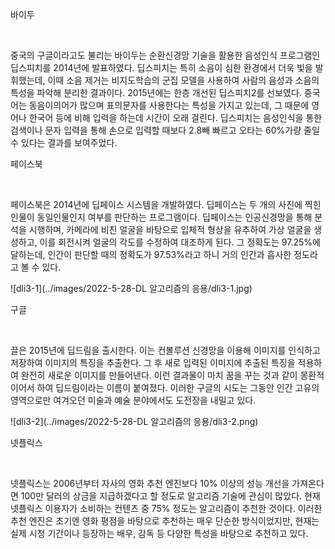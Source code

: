 



바이두

​


중국의 구글이라고도 불리는 바이두는 순환신경망 기술을 활용한 음성인식 프로그램인 딥스피치를 2014년에 발표하였다. 딥스피치는 특히 소음이 심한 환경에서 더욱 빛을 발휘했는데, 이때 소음 제거는 비지도학습의 군집 모델을 사용하여 사람의 음성과 소음의 특성을 파악해 분리한 결과이다. 2015년에는 한층 개선된 딥스피치2를 선보였다. 중국어는 동음이의어가 많으며 표의문자를 사용한다는 특성을 가지고 있는데, 그 때문에 영어나 한국어 등에 비해 입력을 하는데 시간이 오래 걸린다. 딥스피치는 음성인식을 통한 검색이나 문자 입력을 통해 손으로 입력할 때보다 2.8빼 빠르고 오타는 60%가량 줄일 수 있다는 결과를 보여주었다.





페이스북

​

페이스북은 2014년에 딥페이스 시스템을 개발하였다. 딥페이스는 두 개의 사진에 찍힌 인물이 동일인물인지 여부를 판단하는 프로그램이다. 딥페이스는 인공신경망을 통해 분석을 시행하며, 카메라에 비친 얼굴을 바탕으로 입체적 형상을 유추하여 가상 얼굴을 생성하고, 이를 회전시켜 얼굴의 각도를 수정하여 대조하게 된다. 그 정확도는 97.25%에 달하는데, 인간이 판단할 때의 정확도가 97.53%라고 하니 거의 인간과 흡사한 정도라고 볼 수 있다.

![dli3-1](../images/2022-5-28-DL 알고리즘의 응용/dli3-1.jpg)



구글

​    

끌은 2015년에 딥드림을 출시한다. 이는 컨볼루션 신경망을 이용해 이미지를 인식하고 저장하여 이미지의 특징을 추출한다. 그 후 새로 입력된 이미지에 추출된 특징을 적용하여 완전히 새로운 이미지를 만들어낸다. 이런 결과물이 마치 꿈을 꾸는 것과 같이 몽환적이어서 하여 딥드림이라는 이름이 붙여졌다. 이러한 구글의 시도는 그동안 인간 고유의 영역으로만 여겨오던 미술과 예술 분야에서도 도전장을 내밀고 있다.    

![dli3-2](../images/2022-5-28-DL 알고리즘의 응용/dli3-2.png)



넷플릭스

​    

넷플릭스는 2006년부터 자사의 영화 추천 엔진보다 10% 이상의 성능 개선을 가져온다면 100만 달러의 상금을 지급하겠다고 할 정도로 알고리즘 기술에 관심이 많았다. 현재 넷플릭스 이용자가 소비하는 컨텐츠 중 75% 정도는 알고리즘이 추천한 것이다. 이러한 추천 엔진은 초기엔 영화 평점을 바탕으로 추천하는 매우 단순한 방식이었지만, 현재는 실제 시청 기간이나 등장하는 배우, 감독 등 다양한 특성을 바탕으로 추천하고 있다.

